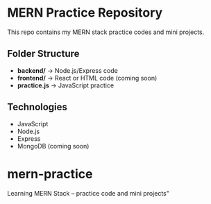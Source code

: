 # MERN Practice Repository

This repo contains my MERN stack practice codes and mini projects.

## Folder Structure
- **backend/** → Node.js/Express code
- **frontend/** → React or HTML code (coming soon)
- **practice.js** → JavaScript practice

## Technologies
- JavaScript
- Node.js
- Express
- MongoDB (coming soon)
# mern-practice
Learning MERN Stack – practice code and mini projects"
